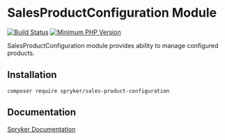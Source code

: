 # SalesProductConfiguration Module
[![Build Status](https://travis-ci.org/spryker/sales-product-configuration.svg)](https://travis-ci.org/spryker/sales-product-configuration)
[![Minimum PHP Version](https://img.shields.io/badge/php-%3E%3D%207.2-8892BF.svg)](https://php.net/)

SalesProductConfiguration module provides ability to manage configured products.

## Installation

```
composer require spryker/sales-product-configuration
```

## Documentation

[Spryker Documentation](https://academy.spryker.com/developing_with_spryker/module_guide/modules.html)
